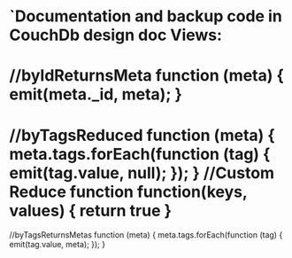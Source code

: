 `Documentation and backup code in CouchDb design doc
Views:
=========================================
//byIdReturnsMeta
function (meta) {
  emit(meta._id, meta);
}
=========================================
//byTagsReduced
function (meta) {
 meta.tags.forEach(function (tag) {
      emit(tag.value, null);
    });
}
//Custom Reduce function
function(keys, values) {
  return true
}
=========================================
//byTagsReturnsMetas
function (meta) {
 meta.tags.forEach(function (tag) {
      emit(tag.value, meta);
    });
}